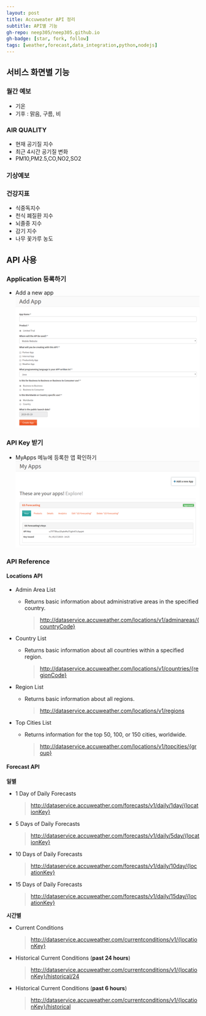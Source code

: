 ```yaml
---
layout: post
title: Accuweater API 정리
subtitle: API별 기능
gh-repo: neep305/neep305.github.io
gh-badge: [star, fork, follow]
tags: [weather,forecast,data_integration,python,nodejs]
---
```


## 서비스 화면별 기능
### 월간 예보
- 기온
- 기후 : 맑음, 구름, 비

### AIR QUALITY
- 현재 공기질 지수
- 최근 4시간 공기질 변화 
- PM10,PM2.5,CO,NO2,SO2

### 기상예보

### 건강지표
- 식중독지수
- 천식 폐질환 지수
- 뇌졸중 지수
- 감기 지수
- 나무 꽃가루 농도

## API 사용
### Application 등록하기
- Add a new app
![이미지](../img/add-a-new-app.png "새 앱 등록하기")
### API Key 받기
- MyApps 메뉴에 등록한 앱 확인하기
![이미지](../img/get-api-key.png "API Key 확인하기")

### API Reference
#### Locations API
- Admin Area List
  - Returns basic information about administrative areas in the specified country.
    >http://dataservice.accuweather.com/locations/v1/adminareas/{countryCode}  

- Country List
  - Returns basic information about all countries within a specified region.
    > http://dataservice.accuweather.com/locations/v1/countries/{regionCode}
- Region List
  - Returns basic information about all regions.
    > http://dataservice.accuweather.com/locations/v1/regions
- Top Cities List
  - Returns information for the top 50, 100, or 150 cities, worldwide.
    > http://dataservice.accuweather.com/locations/v1/topcities/{group}

#### Forecast API
**일별**
- 1 Day of Daily Forecasts
  > http://dataservice.accuweather.com/forecasts/v1/daily/1day/{locationKey}
- 5 Days of Daily Forecasts
  > http://dataservice.accuweather.com/forecasts/v1/daily/5day/{locationKey}
- 10 Days of Daily Forecasts
  > http://dataservice.accuweather.com/forecasts/v1/daily/10day/{locationKey}
- 15 Days of Daily Forecasts
  > http://dataservice.accuweather.com/forecasts/v1/daily/15day/{locationKey}

**시간별**

- Current Conditions
  >http://dataservice.accuweather.com/currentconditions/v1/{locationKey}
- Historical Current Conditions (**past 24 hours**)
  >http://dataservice.accuweather.com/currentconditions/v1/{locationKey}/historical/24
- Historical Current Conditions (**past 6 hours**)
  >http://dataservice.accuweather.com/currentconditions/v1/{locationKey}/historical